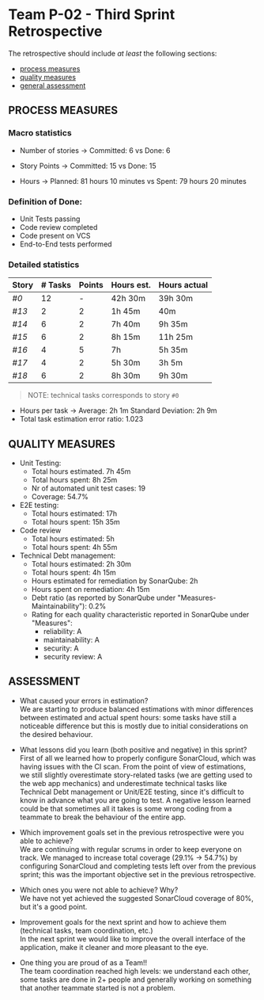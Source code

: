 
Team P-02 - Third Sprint Retrospective
=====================================

The retrospective should include _at least_ the following
sections:

- [process measures](#process-measures)
- [quality measures](#quality-measures)
- [general assessment](#assessment)

## PROCESS MEASURES 

### Macro statistics

- Number of stories → Committed: 6 vs Done: 6
- Story Points → Committed: 15 vs Done: 15

- Hours → Planned: 81 hours 10 minutes vs Spent: 79 hours 20 minutes

### Definition of Done:
 
- Unit Tests passing
- Code review completed
- Code present on VCS
- End-to-End tests performed

### Detailed statistics

| Story  | # Tasks | Points | Hours est. | Hours actual |
|--------|---------|--------|------------|--------------|
| _#0_   |    12   |    -   |  42h 30m  |     39h 30m  |
| _#13_   |    2    |    2   |   1h 45m  |      40m     |  
| _#14_   |    6    |    2   |   7h 40m   |    9h 35m    |
| _#15_   |    6    |    2   |  8h 15m    |      11h 25m  |
| _#16_   |    4    |    5   |     7h     |    5h 35m    |
| _#17_  |    4    |    2   |    5h 30m   |     3h 5m   |
| _#18_  |    6    |    2   |   8h 30m    |    9h 30m    |

> NOTE: technical tasks corresponds to story `#0`

- Hours per task → Average: 2h 1m Standard Deviation: 2h 9m
- Total task estimation error ratio: 1.023

  
## QUALITY MEASURES 

- Unit Testing:
  - Total hours estimated. 7h 45m
  - Total hours spent: 8h 25m
  - Nr of automated unit test cases: 19 
  - Coverage: 54.7%
- E2E testing:
  - Total hours estimated: 17h
  - Total hours spent: 15h 35m
- Code review 
  - Total hours estimated: 5h
  - Total hours spent: 4h 55m
- Technical Debt management:
  - Total hours estimated: 2h 30m
  - Total hours spent: 4h 15m
  - Hours estimated for remediation by SonarQube: 2h
  - Hours spent on remediation: 4h 15m
  - Debt ratio (as reported by SonarQube under "Measures-Maintainability"): 0.2%
  - Rating for each quality characteristic reported in SonarQube under "Measures":
     - reliability: A
     - maintainability: A
     - security: A
     - security review: A


## ASSESSMENT

- What caused your errors in estimation?<br/>
We are starting to produce balanced estimations with minor differences between estimated and actual spent hours: some tasks have still a noticeable difference but this is mostly due to initial considerations on the desired behaviour.

- What lessons did you learn (both positive and negative) in this sprint?<br/>
First of all we learned how to properly configure SonarCloud, which was having issues with the CI scan.
From the point of view of estimations, we still slightly overestimate story-related tasks (we are getting used to the web app mechanics) and underestimate technical tasks like Technical Debt management or Unit/E2E testing, since it's difficult to know in advance what you are going to test.
A negative lesson learned could be that sometimes all it takes is some wrong coding from a teammate to break the behaviour of the entire app.

- Which improvement goals set in the previous retrospective were you able to achieve? <br/>
We are continuing with regular scrums in order to keep everyone on track.
We managed to increase total coverage (29.1% -> 54.7%) by configuring SonarCloud and completing tests left over from the previous sprint; this was the important objective set in the previous retrospective. 

- Which ones you were not able to achieve? Why?<br/>
We have not yet achieved the suggested SonarCloud coverage of 80%, but it's a good point.

- Improvement goals for the next sprint and how to achieve them (technical tasks, team coordination, etc.)<br/>
In the next sprint we would like to improve the overall interface of the application, make it cleaner and more pleasant to the eye.

- One thing you are proud of as a Team!!<br/>
The team coordination reached high levels: we understand each other, some tasks are done in 2+ people and generally working on something that another teammate started is not a problem.
